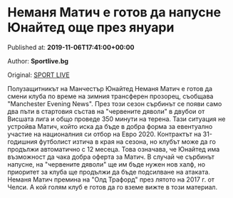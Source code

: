 
# Неманя Матич е готов да напусне Юнайтед още през януари

Published at: **2019-11-06T17:41:00+00:00**

Author: **Sportlive.bg**

Original: [SPORT LIVE](https://www.sportlive.bg/worldfootball/england/nemanq-matich-e-gotov-da-napusne-yunajted-oshte-prez-qnuari-1403652.html)

Полузащитникът на Манчестър Юнайтед Неманя Матич е готов да смени клуба по време на зимния трансферен прозорец, съобщава "Manchester Evening News". През този сезон сърбинът се появи само два пъти в стартовия състав на "червените дяволи" в двубои от Висшата лига и общо проведе 350 минути на терена.
Тази ситуация не устройва Матич, който иска да бъде в добра форма за евентуално участие на националния си отбор на Евро 2020. Контрактът на 31-годишния футболист изтича в края на сезона, но клубът може да го продължи автоматично с 12 месеца. Това означава, че Юнайтед има възможност да чака добра оферта за Матич.
В случай че сърбинът напусне, на "червените дяволи" ще им бъде нужен нов халф, но приоритет за клуба ще продължи да бъде подсилване на атаката. Неманя Матич премина на "Олд Трафорд" през лятото на 2017 г. от Челси. А кой голям клуб е готов да го вземе вижте в този материал.
